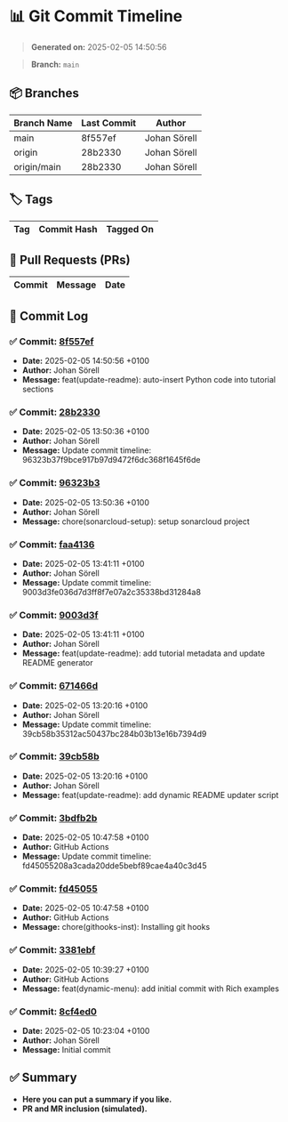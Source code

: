 # 📊 Git Commit Timeline

> **Generated on:** 2025-02-05 14:50:56

> **Branch:** `main`

## 📦 Branches
| **Branch Name** | **Last Commit** | **Author** |
|----------------|--------------|------------|
| main | 8f557ef | Johan Sörell |
| origin | 28b2330 | Johan Sörell |
| origin/main | 28b2330 | Johan Sörell |

## 🏷️ Tags
| **Tag** | **Commit Hash** | **Tagged On** |
|--------|----------------|--------------|

## 🔀 Pull Requests (PRs)
| **Commit** | **Message** | **Date** |
|------------|-------------|---------|

## 📑 Commit Log
### ✅ Commit: [8f557ef](https://github.com/development-toolbox/rich-examples/commit/8f557ef)
- **Date:** 2025-02-05 14:50:56 +0100
- **Author:** Johan Sörell
- **Message:** feat(update-readme): auto-insert Python code into tutorial sections

### ✅ Commit: [28b2330](https://github.com/development-toolbox/rich-examples/commit/28b2330)
- **Date:** 2025-02-05 13:50:36 +0100
- **Author:** Johan Sörell
- **Message:** Update commit timeline: 96323b37f9bce917b97d9472f6dc368f1645f6de

### ✅ Commit: [96323b3](https://github.com/development-toolbox/rich-examples/commit/96323b3)
- **Date:** 2025-02-05 13:50:36 +0100
- **Author:** Johan Sörell
- **Message:** chore(sonarcloud-setup): setup sonarcloud project

### ✅ Commit: [faa4136](https://github.com/development-toolbox/rich-examples/commit/faa4136)
- **Date:** 2025-02-05 13:41:11 +0100
- **Author:** Johan Sörell
- **Message:** Update commit timeline: 9003d3fe036d7d3ff8f7e07a2c35338bd31284a8

### ✅ Commit: [9003d3f](https://github.com/development-toolbox/rich-examples/commit/9003d3f)
- **Date:** 2025-02-05 13:41:11 +0100
- **Author:** Johan Sörell
- **Message:** feat(update-readme): add tutorial metadata and update README generator

### ✅ Commit: [671466d](https://github.com/development-toolbox/rich-examples/commit/671466d)
- **Date:** 2025-02-05 13:20:16 +0100
- **Author:** Johan Sörell
- **Message:** Update commit timeline: 39cb58b35312ac50437bc284b03b13e16b7394d9

### ✅ Commit: [39cb58b](https://github.com/development-toolbox/rich-examples/commit/39cb58b)
- **Date:** 2025-02-05 13:20:16 +0100
- **Author:** Johan Sörell
- **Message:** feat(update-readme): add dynamic README updater script

### ✅ Commit: [3bdfb2b](https://github.com/development-toolbox/rich-examples/commit/3bdfb2b)
- **Date:** 2025-02-05 10:47:58 +0100
- **Author:** GitHub Actions
- **Message:** Update commit timeline: fd45055208a3cada20dde5bebf89cae4a40c3d45

### ✅ Commit: [fd45055](https://github.com/development-toolbox/rich-examples/commit/fd45055)
- **Date:** 2025-02-05 10:47:58 +0100
- **Author:** GitHub Actions
- **Message:** chore(githooks-inst): Installing git hooks

### ✅ Commit: [3381ebf](https://github.com/development-toolbox/rich-examples/commit/3381ebf)
- **Date:** 2025-02-05 10:39:27 +0100
- **Author:** GitHub Actions
- **Message:** feat(dynamic-menu): add initial commit with Rich examples

### ✅ Commit: [8cf4ed0](https://github.com/development-toolbox/rich-examples/commit/8cf4ed0)
- **Date:** 2025-02-05 10:23:04 +0100
- **Author:** Johan Sörell
- **Message:** Initial commit


## ✅ Summary
- **Here you can put a summary if you like.**
- **PR and MR inclusion (simulated).**
